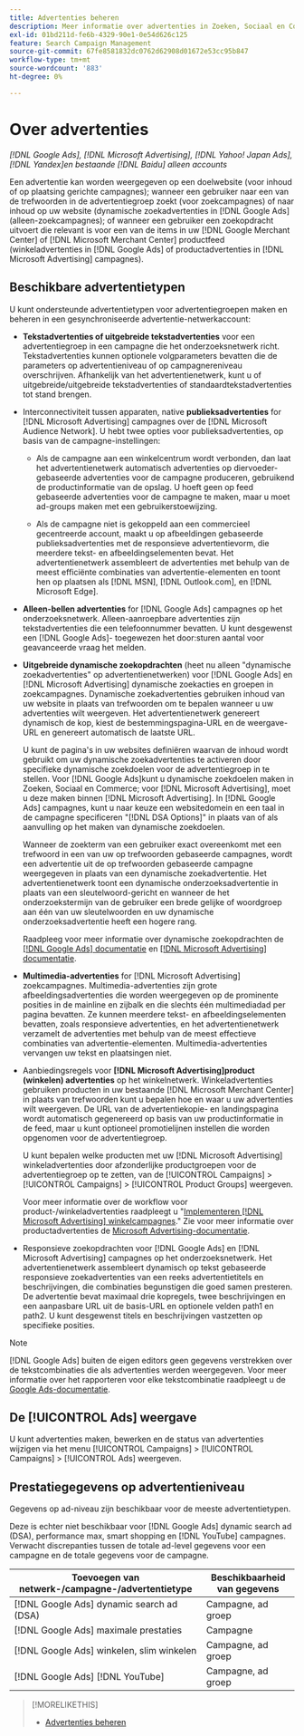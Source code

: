 ```yaml
---
title: Advertenties beheren
description: Meer informatie over advertenties in Zoeken, Sociaal en Commerce, inclusief de beschikbare advertentietypen.
exl-id: 01bd211d-fe6b-4329-90e1-0e54d626c125
feature: Search Campaign Management
source-git-commit: 67fe8581832dc0762d62908d01672e53cc95b847
workflow-type: tm+mt
source-wordcount: '883'
ht-degree: 0%

---
```


# Over advertenties

*[!DNL Google Ads], [!DNL Microsoft Advertising], [!DNL Yahoo! Japan Ads], [!DNL Yandex]en bestaande [!DNL Baidu] alleen accounts*

Een advertentie kan worden weergegeven op een doelwebsite (voor inhoud of op plaatsing gerichte campagnes); wanneer een gebruiker naar een van de trefwoorden in de advertentiegroep zoekt (voor zoekcampagnes) of naar inhoud op uw website (dynamische zoekadvertenties in [!DNL Google Ads] (alleen-zoekcampagnes); of wanneer een gebruiker een zoekopdracht uitvoert die relevant is voor een van de items in uw [!DNL Google Merchant Center] of [!DNL Microsoft Merchant Center] productfeed (winkeladvertenties in [!DNL Google Ads] of productadvertenties in [!DNL Microsoft Advertising] campagnes).

## Beschikbare advertentietypen

U kunt ondersteunde advertentietypen voor advertentiegroepen maken en beheren in een gesynchroniseerde advertentie-netwerkaccount:

* **Tekstadvertenties of uitgebreide tekstadvertenties** voor een advertentiegroep in een campagne die het onderzoeksnetwerk richt. Tekstadvertenties kunnen optionele volgparameters bevatten die de parameters op advertentieniveau of op campagnereniveau overschrijven. Afhankelijk van het advertentienetwerk, kunt u of uitgebreide/uitgebreide tekstadvertenties of standaardtekstadvertenties tot stand brengen.

* Interconnectiviteit tussen apparaten, native **publieksadvertenties** for [!DNL Microsoft Advertising] campagnes over de [!DNL Microsoft Audience Network]. U hebt twee opties voor publieksadvertenties, op basis van de campagne-instellingen:

   * Als de campagne aan een winkelcentrum wordt verbonden, dan laat het advertentienetwerk automatisch advertenties op diervoeder-gebaseerde advertenties voor de campagne produceren, gebruikend de productinformatie van de opslag. U hoeft geen op feed gebaseerde advertenties voor de campagne te maken, maar u moet ad-groups maken met een gebruikerstoewijzing.

   * Als de campagne niet is gekoppeld aan een commercieel gecentreerde account, maakt u op afbeeldingen gebaseerde publieksadvertenties met de responsieve advertentievorm, die meerdere tekst- en afbeeldingselementen bevat. Het advertentienetwerk assembleert de advertenties met behulp van de meest efficiënte combinaties van advertentie-elementen en toont hen op plaatsen als [!DNL MSN], [!DNL Outlook.com], en [!DNL Microsoft Edge].

* **Alleen-bellen advertenties** for [!DNL Google Ads] campagnes op het onderzoeksnetwerk. Alleen-aanroepbare advertenties zijn tekstadvertenties die een telefoonnummer bevatten. U kunt desgewenst een [!DNL Google Ads]- toegewezen het door:sturen aantal voor geavanceerde vraag het melden.

* **Uitgebreide dynamische zoekopdrachten** (heet nu alleen &quot;dynamische zoekadvertenties&quot; op advertentienetwerken) voor [!DNL Google Ads] en [!DNL Microsoft Advertising] dynamische zoekacties en groepen in zoekcampagnes. Dynamische zoekadvertenties gebruiken inhoud van uw website in plaats van trefwoorden om te bepalen wanneer u uw advertenties wilt weergeven. Het advertentienetwerk genereert dynamisch de kop, kiest de bestemmingspagina-URL en de weergave-URL en genereert automatisch de laatste URL.

  U kunt de pagina&#39;s in uw websites definiëren waarvan de inhoud wordt gebruikt om uw dynamische zoekadvertenties te activeren door specifieke dynamische zoekdoelen voor de advertentiegroep in te stellen. Voor [!DNL Google Ads]kunt u dynamische zoekdoelen maken in Zoeken, Sociaal en Commerce; voor [!DNL Microsoft Advertising], moet u deze maken binnen [!DNL Microsoft Advertising]. In [!DNL Google Ads] campagnes, kunt u naar keuze een websitedomein en een taal in de campagne specificeren &quot;[!DNL DSA Options]&quot; in plaats van of als aanvulling op het maken van dynamische zoekdoelen.

  Wanneer de zoekterm van een gebruiker exact overeenkomt met een trefwoord in een van uw op trefwoorden gebaseerde campagnes, wordt een advertentie uit de op trefwoorden gebaseerde campagne weergegeven in plaats van een dynamische zoekadvertentie. Het advertentienetwerk toont een dynamische onderzoeksadvertentie in plaats van een sleutelwoord-gericht en wanneer de het onderzoekstermijn van de gebruiker een brede gelijke of woordgroep aan één van uw sleutelwoorden en uw dynamische onderzoeksadvertentie heeft een hogere rang.

  Raadpleeg voor meer informatie over dynamische zoekopdrachten de [[!DNL Google Ads] documentatie](https://support.google.com/google-ads/answer/2471185) en [[!DNL Microsoft Advertising] documentatie](https://help.ads.microsoft.com/#apex/ads/en/56794).

* **Multimedia-advertenties** for [!DNL Microsoft Advertising] zoekcampagnes. Multimedia-advertenties zijn grote afbeeldingsadvertenties die worden weergegeven op de prominente posities in de mainline en zijbalk en die slechts één multimediadad per pagina bevatten. Ze kunnen meerdere tekst- en afbeeldingselementen bevatten, zoals responsieve advertenties, en het advertentienetwerk verzamelt de advertenties met behulp van de meest effectieve combinaties van advertentie-elementen. Multimedia-advertenties vervangen uw tekst en plaatsingen niet.

* Aanbiedingsregels voor **[!DNL Microsoft Advertising]product (winkelen) advertenties** op het winkelnetwerk. Winkeladvertenties gebruiken producten in uw bestaande [!DNL Microsoft Merchant Center] in plaats van trefwoorden kunt u bepalen hoe en waar u uw advertenties wilt weergeven. De URL van de advertentiekopie- en landingspagina wordt automatisch gegenereerd op basis van uw productinformatie in de feed, maar u kunt optioneel promotielijnen instellen die worden opgenomen voor de advertentiegroep.

  U kunt bepalen welke producten met uw [!DNL Microsoft Advertising] winkeladvertenties door afzonderlijke productgroepen voor de advertentiegroep op te zetten, van de [!UICONTROL Campaigns] > [!UICONTROL Campaigns] > [!UICONTROL Product Groups] weergeven.

  Voor meer informatie over de workflow voor product-/winkeladvertenties raadpleegt u &quot;[Implementeren [!DNL Microsoft Advertising] winkelcampagnes](/help/search-social-commerce/campaign-management/special-campaign-types/microsoft-shopping-campaigns.md).&quot;  Zie voor meer informatie over productadvertenties de [Microsoft Advertising-documentatie](https://help.ads.microsoft.com/#apex/3/en/51082).

* Responsieve zoekopdrachten voor [!DNL Google Ads] en [!DNL Microsoft Advertising] campagnes op het onderzoeksnetwerk. Het advertentienetwerk assembleert dynamisch op tekst gebaseerde responsieve zoekadvertenties van een reeks advertentietitels en beschrijvingen, die combinaties begunstigen die goed samen presteren. De advertentie bevat maximaal drie kopregels, twee beschrijvingen en een aanpasbare URL uit de basis-URL en optionele velden path1 en path2. U kunt desgewenst titels en beschrijvingen vastzetten op specifieke posities.

>[!NOTE]
>
>[!DNL Google Ads] buiten de eigen editors geen gegevens verstrekken over de tekstcombinaties die als advertenties werden weergegeven. Voor meer informatie over het rapporteren voor elke tekstcombinatie raadpleegt u de [Google Ads-documentatie](https://support.google.com/google-ads/answer/7684791).

## De [!UICONTROL Ads] weergave

U kunt advertenties maken, bewerken en de status van advertenties wijzigen via het menu [!UICONTROL Campaigns] > [!UICONTROL Campaigns] > [!UICONTROL Ads] weergeven.

## Prestatiegegevens op advertentieniveau

Gegevens op ad-niveau zijn beschikbaar voor de meeste advertentietypen.

Deze is echter niet beschikbaar voor [!DNL Google Ads] dynamic search ad (DSA), performance max, smart shopping en [!DNL YouTube] campagnes. Verwacht discrepanties tussen de totale ad-level gegevens voor een campagne en de totale gegevens voor de campagne.

| Toevoegen van netwerk-/campagne-/advertentietype | Beschikbaarheid van gegevens |
|---|---|
| [!DNL Google Ads] dynamic search ad (DSA) | Campagne, ad groep |
| [!DNL Google Ads] maximale prestaties | Campagne |
| [!DNL Google Ads] winkelen, slim winkelen | Campagne, ad groep |
| [!DNL Google Ads] [!DNL YouTube] | Campagne, ad groep |

>[!MORELIKETHIS]
>
>* [Advertenties beheren](ad-manage.md)
